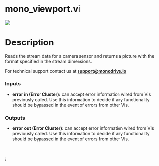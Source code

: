 # mono_viewport.vi

<p class="img_container">
<img class="lg_img" src="C:\Users\graci\monodrive\documentation\docs\LV_client\sensors\mono_viewport.png"/>
</p>

# Description

Reads the stream data for a camera sensor and returns a picture with the format specified in the stream dimensions.

For technical support contact us at <b>support@monodrive.io</b> 

### Inputs

- **error in (Error Cluster):** can accept error information wired from VIs previously called. Use this information to decide if any functionality should be bypassed in the event of errors from other VIs. 

### Outputs

- **error out (Error Cluster):** can accept error information wired from VIs previously called. Use this information to decide if any functionality should be bypassed in the event of errors from other VIs. 

<p>&nbsp;</p>
;</p>
